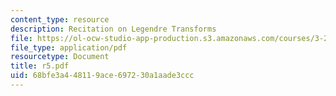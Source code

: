 ```yaml
---
content_type: resource
description: Recitation on Legendre Transforms
file: https://ol-ocw-studio-app-production.s3.amazonaws.com/courses/3-20-materials-at-equilibrium-sma-5111-fall-2003/68bfe3a448119ace697230a1aade3ccc_r5.pdf
file_type: application/pdf
resourcetype: Document
title: r5.pdf
uid: 68bfe3a4-4811-9ace-6972-30a1aade3ccc
---
```

